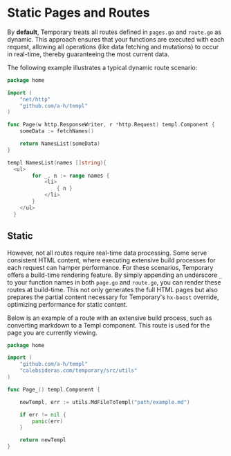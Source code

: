 # Static Pages and Routes   

By __default__, Temporary treats all routes defined in `pages.go` and `route.go` as dynamic. This approach ensures that your functions are executed with each request, allowing all operations (like data fetching and mutations) to occur in real-time, thereby guaranteeing the most current data.

The following example illustrates a typical dynamic route scenario:


```go
package home

import (
	"net/http"
	"github.com/a-h/templ"
)

func Page(w http.ResponseWriter, r *http.Request) templ.Component {
	someData := fetchNames()

	return NamesList(someData)
}

templ NamesList(names []string){
  <ul>
		for _, n := range names {
			<li>
				{ n }
			</li>
		}
	</ul>
  }  
```

## Static

However, not all routes require real-time data processing. Some serve consistent HTML content, where executing extensive build processes for each request can hamper performance. For these scenarios, Temporary offers a build-time rendering feature. By simply appending an underscore `_` to your function names in both `page.go` and `route.go`, you can render these routes at build-time. This not only generates the full HTML pages but also prepares the partial content necessary for Temporary's `hx-boost` override, optimizing performance for static content.

Below is an example of a route with an extensive build process, such as converting markdown to a Templ component. This route is used for the page you are currently viewing.

```go
package home

import (
	"github.com/a-h/templ"
	"calebsideras.com/temporary/src/utils"
)

func Page_() templ.Component {

	newTempl, err := utils.MdFileToTempl("path/example.md")

	if err != nil {
		panic(err)
	}

	return newTempl
}
  
```
